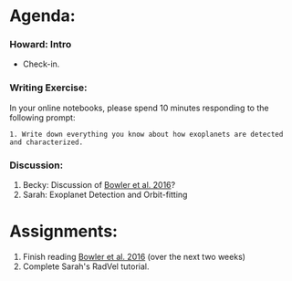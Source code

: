 # Agenda:

### Howard: Intro
- Check-in. 

### Writing Exercise: 
In your online notebooks, please spend 10 minutes responding to the following prompt:

    1. Write down everything you know about how exoplanets are detected and characterized.
    
### Discussion:
1. Becky: Discussion of [Bowler et al. 2016](https://arxiv.org/pdf/1605.02731.pdf)?
2. Sarah: Exoplanet Detection and Orbit-fitting

# Assignments:

1. Finish reading [Bowler et al. 2016](https://arxiv.org/pdf/1605.02731.pdf) (over the next two weeks)
2. Complete Sarah's RadVel tutorial.
